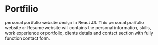 # Portfilio
personal portfolio website design in React JS. This personal portfolio website or Resume website will contains the personal information, skills, work experience or portfolio, clients details and contact section with fully function contact form.
